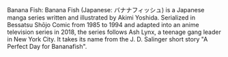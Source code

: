 Banana Fish: Banana Fish (Japanese: バナナフィッシュ) is a Japanese manga series written and illustrated by Akimi Yoshida. Serialized in Bessatsu Shōjo Comic from 1985 to 1994 and adapted into an anime television series in 2018, the series follows Ash Lynx, a teenage gang leader in New York City. It takes its name from the J. D. Salinger short story "A Perfect Day for Bananafish".
